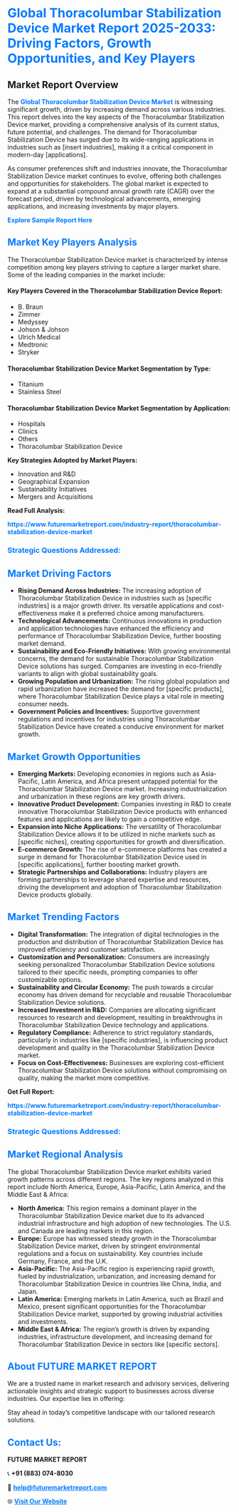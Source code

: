 <h1 style="color: #007BFF;">Global Thoracolumbar Stabilization Device Market Report 2025-2033: Driving Factors, Growth Opportunities, and Key Players</h1>

<section id="overview">
<h2>Market Report Overview</h2>
<p>The <a href="https://www.futuremarketreport.com/industry-report/thoracolumbar-stabilization-device-market" style="color: #007BFF; text-decoration: none;"><strong>Global Thoracolumbar Stabilization Device Market</strong></a> is witnessing significant growth, driven by increasing demand across various industries. This report delves into the key aspects of the Thoracolumbar Stabilization Device market, providing a comprehensive analysis of its current status, future potential, and challenges. The demand for Thoracolumbar Stabilization Device has surged due to its wide-ranging applications in industries such as [insert industries], making it a critical component in modern-day [applications].</p>
<p>As consumer preferences shift and industries innovate, the Thoracolumbar Stabilization Device market continues to evolve, offering both challenges and opportunities for stakeholders. The global market is expected to expand at a substantial compound annual growth rate (CAGR) over the forecast period, driven by technological advancements, emerging applications, and increasing investments by major players.</p>
</section>

<section id="overview">
<p><a href="https://www.futuremarketreport.com/request-sample/reportId=123895" style="color: #007BFF; text-decoration: none;"><strong>Explore Sample Report Here</strong></a></p>
</section>

<section id="key-players">
<h2 style="color: #007BFF;">Market Key Players Analysis</h2>
<p>The Thoracolumbar Stabilization Device market is characterized by intense competition among key players striving to capture a larger market share. Some of the leading companies in the market include:</p>
<h4>Key Players Covered in the Thoracolumbar Stabilization Device Report:</h4>
<ul><li>B. Braun</li><li>Zimmer</li><li>Medyssey</li><li>Johson &amp; Johson</li><li>Ulrich Medical</li><li>Medtronic</li><li>Stryker</li></ul>
<h4>Thoracolumbar Stabilization Device Market Segmentation by Type:</h4>
<ul><li>Titanium</li><li>Stainless Steel</li></ul>

<h4>Thoracolumbar Stabilization Device Market Segmentation by Application:</h4>
<ul><li>Hospitals</li><li>Clinics</li><li>Others</li><li>Thoracolumbar Stabilization Device</li></ul>
<p><strong>Key Strategies Adopted by Market Players:</strong></p>
<ul>
<li>Innovation and R&D</li>
<li>Geographical Expansion</li>
<li>Sustainability Initiatives</li>
<li>Mergers and Acquisitions</li>
</ul>
</section>

<section>
<p><strong>Read Full Analysis: </strong></p><a href="https://www.futuremarketreport.com/industry-report/thoracolumbar-stabilization-device-market" style="color: #007BFF; text-decoration: none;"><strong>https://www.futuremarketreport.com/industry-report/thoracolumbar-stabilization-device-market</strong></a>
<h3 style="color: #007BFF;">Strategic Questions Addressed:</h3>
</section>

<section id="driving-factors">
<h2 style="color: #007BFF;">Market Driving Factors</h2>
<ul>
<li><strong>Rising Demand Across Industries:</strong> The increasing adoption of Thoracolumbar Stabilization Device in industries such as [specific industries] is a major growth driver. Its versatile applications and cost-effectiveness make it a preferred choice among manufacturers.</li>
<li><strong>Technological Advancements:</strong> Continuous innovations in production and application technologies have enhanced the efficiency and performance of Thoracolumbar Stabilization Device, further boosting market demand.</li>
<li><strong>Sustainability and Eco-Friendly Initiatives:</strong> With growing environmental concerns, the demand for sustainable Thoracolumbar Stabilization Device solutions has surged. Companies are investing in eco-friendly variants to align with global sustainability goals.</li>
<li><strong>Growing Population and Urbanization:</strong> The rising global population and rapid urbanization have increased the demand for [specific products], where Thoracolumbar Stabilization Device plays a vital role in meeting consumer needs.</li>
<li><strong>Government Policies and Incentives:</strong> Supportive government regulations and incentives for industries using Thoracolumbar Stabilization Device have created a conducive environment for market growth.</li>
</ul>
</section>

<section id="growth-opportunities">
<h2 style="color: #007BFF;">Market Growth Opportunities</h2>
<ul>
<li><strong>Emerging Markets:</strong> Developing economies in regions such as Asia-Pacific, Latin America, and Africa present untapped potential for the Thoracolumbar Stabilization Device market. Increasing industrialization and urbanization in these regions are key growth drivers.</li>
<li><strong>Innovative Product Development:</strong> Companies investing in R&D to create innovative Thoracolumbar Stabilization Device products with enhanced features and applications are likely to gain a competitive edge.</li>
<li><strong>Expansion into Niche Applications:</strong> The versatility of Thoracolumbar Stabilization Device allows it to be utilized in niche markets such as [specific niches], creating opportunities for growth and diversification.</li>
<li><strong>E-commerce Growth:</strong> The rise of e-commerce platforms has created a surge in demand for Thoracolumbar Stabilization Device used in [specific applications], further boosting market growth.</li>
<li><strong>Strategic Partnerships and Collaborations:</strong> Industry players are forming partnerships to leverage shared expertise and resources, driving the development and adoption of Thoracolumbar Stabilization Device products globally.</li>
</ul>
</section>

<section id="trending-factors">
<h2 style="color: #007BFF;">Market Trending Factors</h2>
<ul>
<li><strong>Digital Transformation:</strong> The integration of digital technologies in the production and distribution of Thoracolumbar Stabilization Device has improved efficiency and customer satisfaction.</li>
<li><strong>Customization and Personalization:</strong> Consumers are increasingly seeking personalized Thoracolumbar Stabilization Device solutions tailored to their specific needs, prompting companies to offer customizable options.</li>
<li><strong>Sustainability and Circular Economy:</strong> The push towards a circular economy has driven demand for recyclable and reusable Thoracolumbar Stabilization Device solutions.</li>
<li><strong>Increased Investment in R&D:</strong> Companies are allocating significant resources to research and development, resulting in breakthroughs in Thoracolumbar Stabilization Device technology and applications.</li>
<li><strong>Regulatory Compliance:</strong> Adherence to strict regulatory standards, particularly in industries like [specific industries], is influencing product development and quality in the Thoracolumbar Stabilization Device market.</li>
<li><strong>Focus on Cost-Effectiveness:</strong> Businesses are exploring cost-efficient Thoracolumbar Stabilization Device solutions without compromising on quality, making the market more competitive.</li>
</ul>
</section>

<section>
<p><strong>Get Full Report: </strong></p><a href="https://www.futuremarketreport.com/industry-report/thoracolumbar-stabilization-device-market" style="color: #007BFF; text-decoration: none;"><strong>https://www.futuremarketreport.com/industry-report/thoracolumbar-stabilization-device-market</strong></a>
<h3 style="color: #007BFF;">Strategic Questions Addressed:</h3>
</section>


<section id="regional-analysis">
<h2 style="color: #007BFF;">Market Regional Analysis</h2>
<p>The global Thoracolumbar Stabilization Device market exhibits varied growth patterns across different regions. The key regions analyzed in this report include North America, Europe, Asia-Pacific, Latin America, and the Middle East & Africa:</p>
<ul>
<li><strong>North America:</strong> This region remains a dominant player in the Thoracolumbar Stabilization Device market due to its advanced industrial infrastructure and high adoption of new technologies. The U.S. and Canada are leading markets in this region.</li>
<li><strong>Europe:</strong> Europe has witnessed steady growth in the Thoracolumbar Stabilization Device market, driven by stringent environmental regulations and a focus on sustainability. Key countries include Germany, France, and the U.K.</li>
<li><strong>Asia-Pacific:</strong> The Asia-Pacific region is experiencing rapid growth, fueled by industrialization, urbanization, and increasing demand for Thoracolumbar Stabilization Device in countries like China, India, and Japan.</li>
<li><strong>Latin America:</strong> Emerging markets in Latin America, such as Brazil and Mexico, present significant opportunities for the Thoracolumbar Stabilization Device market, supported by growing industrial activities and investments.</li>
<li><strong>Middle East & Africa:</strong> The region’s growth is driven by expanding industries, infrastructure development, and increasing demand for Thoracolumbar Stabilization Device in sectors like [specific sectors].</li>
</ul>
</section>

<footer>
<h2 style="color: #007BFF;">About FUTURE MARKET REPORT</h2>
<p>We are a trusted name in market research and advisory services, delivering actionable insights and strategic support to businesses across diverse industries. Our expertise lies in offering:</p>

<p>Stay ahead in today’s competitive landscape with our tailored research solutions.</p>

<h2 style="color: #007BFF;">Contact Us:</h2>
<p><strong>FUTURE MARKET REPORT</strong></p>
<p>📞 <strong>+91 (883) 074-8030</strong></p>
<p>📧 <strong><a href="mailto:help@futuremarketreport.com" style="color: #007BFF;">help@futuremarketreport.com</a></strong></p>
<p>🌐 <strong><a href="https://www.futuremarketreport.com/" style="color: #007BFF;">Visit Our Website</a></strong></p>
</footer>